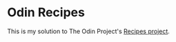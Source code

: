 # Odin Recipes

This is my solution to The Odin Project's [Recipes project](https://www.theodinproject.com/lessons/foundations-recipes).